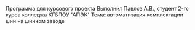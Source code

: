 Программа для курсового проекта
Выполнил Павлов А.В., студент 2-го курса колледжа КГБПОУ "АПЭК"
Тема: автоматизация комплектации шин на шинном заводе
